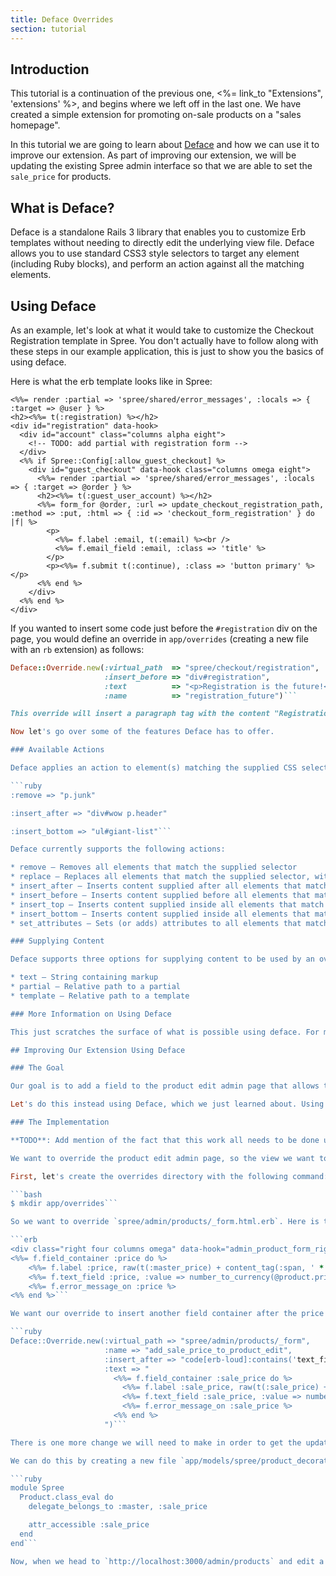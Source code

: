 ```yaml
---
title: Deface Overrides
section: tutorial
---
```


## Introduction

This tutorial is a continuation of the previous one, <%= link_to "Extensions", 'extensions' %>, and begins where we left off in the last one. We have created a simple extension for promoting on-sale products on a "sales homepage".

In this tutorial we are going to learn about [Deface](https://github.com/spree/deface) and how we can use it to improve our extension. As part of improving our extension, we will be updating the existing Spree admin interface so that we are able to set the `sale_price` for products.

## What is Deface?

Deface is a standalone Rails 3 library that enables you to customize Erb templates without needing to directly edit the underlying view file. Deface allows you to use standard CSS3 style selectors to target any element (including Ruby blocks), and perform an action against all the matching elements.

## Using Deface

As an example, let's look at what it would take to customize the Checkout Registration template in Spree. You don't actually have to follow along with these steps in our example application, this is just to show you the basics of using deface.

Here is what the erb template looks like in Spree:

```erb
<%%= render :partial => 'spree/shared/error_messages', :locals => { :target => @user } %>
<h2><%%= t(:registration) %></h2>
<div id="registration" data-hook>
  <div id="account" class="columns alpha eight">
    <!-- TODO: add partial with registration form -->
  </div>
  <%% if Spree::Config[:allow_guest_checkout] %>
    <div id="guest_checkout" data-hook class="columns omega eight">
      <%%= render :partial => 'spree/shared/error_messages', :locals => { :target => @order } %>
      <h2><%%= t(:guest_user_account) %></h2>
      <%%= form_for @order, :url => update_checkout_registration_path, :method => :put, :html => { :id => 'checkout_form_registration' } do |f| %>
        <p>
          <%%= f.label :email, t(:email) %><br />
          <%%= f.email_field :email, :class => 'title' %>
        </p>
        <p><%%= f.submit t(:continue), :class => 'button primary' %></p>
      <%% end %>
    </div>
  <%% end %>
</div>
```

If you wanted to insert some code just before the `#registration` div on the page, you would define an override in `app/overrides` (creating a new file with an `rb` extension) as follows:

```ruby
Deface::Override.new(:virtual_path  => "spree/checkout/registration",
                     :insert_before => "div#registration",
                     :text          => "<p>Registration is the future!</p>",
                     :name          => "registration_future")```

This override will insert a paragraph tag with the content "Registration is the future!" before the `#registration` div.

Now let's go over some of the features Deface has to offer.

### Available Actions

Deface applies an action to element(s) matching the supplied CSS selector. These actions are passed when defining a new override are supplied as the key while the CSS selector for the target element(s) is the value, for example:

```ruby
:remove => "p.junk"

:insert_after => "div#wow p.header"

:insert_bottom => "ul#giant-list"```

Deface currently supports the following actions:

* remove – Removes all elements that match the supplied selector
* replace – Replaces all elements that match the supplied selector, with the content supplied
* insert_after – Inserts content supplied after all elements that match the supplied selector
* insert_before – Inserts content supplied before all elements that match the supplied selector
* insert_top – Inserts content supplied inside all elements that match the supplied selector, as the first child
* insert_bottom – Inserts content supplied inside all elements that match the supplied selector, as the last child
* set_attributes – Sets (or adds) attributes to all elements that match the supplied selector, expects `:attributes` option to be passed

### Supplying Content

Deface supports three options for supplying content to be used by an override:

* text – String containing markup
* partial – Relative path to a partial
* template – Relative path to a template

### More Information on Using Deface

This just scratches the surface of what is possible using deface. For more detailed documentation, visit the [Deface Github repo](https://github.com/spree/deface).

## Improving Our Extension Using Deface

### The Goal

Our goal is to add a field to the product edit admin page that allows the `sale_price` to be added or updated. We could do this by overriding the view Spree provides, but there are potential problems with this technique. If Spree updates the view in a new release we won't get the updated view as we are already overriding it. We would need to update our view with the new content from Spree and then add our customizations back in to stay fully up to date.

Let's do this instead using Deface, which we just learned about. Using Deface will allow us to keep our view customizations in one spot, `app/overrides`, and make sure we are always using the latest implementation of the view provided by Spree.

### The Implementation

**TODO**: Add mention of the fact that this work all needs to be done under /backend rather than /core

We want to override the product edit admin page, so the view we want to modify in this case is the product form partial. This file's path will be `spree/admin/products/_form.html.erb`.

First, let's create the overrides directory with the following command:

```bash
$ mkdir app/overrides```

So we want to override `spree/admin/products/_form.html.erb`. Here is the part of the file we are going to add content to (you can also view the [full file](https://github.com/spree/spree/blob/master/backend/app/views/spree/admin/products/_form.html.erb)):

```erb
<div class="right four columns omega" data-hook="admin_product_form_right">
<%%= f.field_container :price do %>
    <%%= f.label :price, raw(t(:master_price) + content_tag(:span, ' *', :class => "required")) %>
    <%%= f.text_field :price, :value => number_to_currency(@product.price, :unit => '') %>
    <%%= f.error_message_on :price %>
<%% end %>```

We want our override to insert another field container after the price field container. We can do this by creating a new file `app/overrides/add_sale_price_to_product_edit.rb` and adding the following content:

```ruby
Deface::Override.new(:virtual_path => "spree/admin/products/_form",
                     :name => "add_sale_price_to_product_edit",
                     :insert_after => "code[erb-loud]:contains('text_field :price')",
                     :text => "
                       <%%= f.field_container :sale_price do %>
                         <%%= f.label :sale_price, raw(t(:sale_price) + content_tag(:span, ' *')) %>
                         <%%= f.text_field :sale_price, :value => number_to_currency(@product.sale_price, :unit => '') %>
                         <%%= f.error_message_on :sale_price %>
                       <%% end %>
                     ")```

There is one more change we will need to make in order to get the updated product edit form working. We need to make `sale_price` attr_accessible on the `Spree::Product` model and delegate to the master variant for `sale_price`.

We can do this by creating a new file `app/models/spree/product_decorator.rb` and adding the following content to it:

```ruby
module Spree
  Product.class_eval do
    delegate_belongs_to :master, :sale_price

    attr_accessible :sale_price
  end
end```

Now, when we head to `http://localhost:3000/admin/products` and edit a product, we should be able to set a sale price for the product and be able to view it on our sale page, `http://localhost:3000/sale`. Note that you will likely need to restart our example Spree application (created in the <%= link_to "Getting Started", 'getting_started' %> tutorial).
